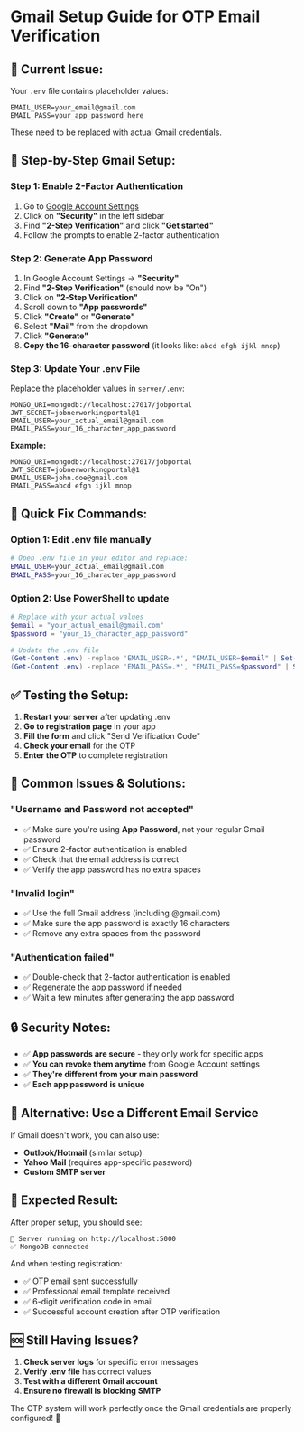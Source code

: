 # Gmail Setup Guide for OTP Email Verification

## 🚨 **Current Issue:**
Your `.env` file contains placeholder values:
```
EMAIL_USER=your_email@gmail.com
EMAIL_PASS=your_app_password_here
```

These need to be replaced with actual Gmail credentials.

## 📧 **Step-by-Step Gmail Setup:**

### **Step 1: Enable 2-Factor Authentication**
1. Go to [Google Account Settings](https://myaccount.google.com/)
2. Click on **"Security"** in the left sidebar
3. Find **"2-Step Verification"** and click **"Get started"**
4. Follow the prompts to enable 2-factor authentication

### **Step 2: Generate App Password**
1. In Google Account Settings → **"Security"**
2. Find **"2-Step Verification"** (should now be "On")
3. Click on **"2-Step Verification"**
4. Scroll down to **"App passwords"**
5. Click **"Create"** or **"Generate"**
6. Select **"Mail"** from the dropdown
7. Click **"Generate"**
8. **Copy the 16-character password** (it looks like: `abcd efgh ijkl mnop`)

### **Step 3: Update Your .env File**
Replace the placeholder values in `server/.env`:

```env
MONGO_URI=mongodb://localhost:27017/jobportal
JWT_SECRET=jobnerworkingportal@1
EMAIL_USER=your_actual_email@gmail.com
EMAIL_PASS=your_16_character_app_password
```

**Example:**
```env
MONGO_URI=mongodb://localhost:27017/jobportal
JWT_SECRET=jobnerworkingportal@1
EMAIL_USER=john.doe@gmail.com
EMAIL_PASS=abcd efgh ijkl mnop
```

## 🔧 **Quick Fix Commands:**

### **Option 1: Edit .env file manually**
```bash
# Open .env file in your editor and replace:
EMAIL_USER=your_actual_email@gmail.com
EMAIL_PASS=your_16_character_app_password
```

### **Option 2: Use PowerShell to update**
```powershell
# Replace with your actual values
$email = "your_actual_email@gmail.com"
$password = "your_16_character_app_password"

# Update the .env file
(Get-Content .env) -replace 'EMAIL_USER=.*', "EMAIL_USER=$email" | Set-Content .env
(Get-Content .env) -replace 'EMAIL_PASS=.*', "EMAIL_PASS=$password" | Set-Content .env
```

## ✅ **Testing the Setup:**

1. **Restart your server** after updating .env
2. **Go to registration page** in your app
3. **Fill the form** and click "Send Verification Code"
4. **Check your email** for the OTP
5. **Enter the OTP** to complete registration

## 🚨 **Common Issues & Solutions:**

### **"Username and Password not accepted"**
- ✅ Make sure you're using **App Password**, not your regular Gmail password
- ✅ Ensure 2-factor authentication is enabled
- ✅ Check that the email address is correct
- ✅ Verify the app password has no extra spaces

### **"Invalid login"**
- ✅ Use the full Gmail address (including @gmail.com)
- ✅ Make sure the app password is exactly 16 characters
- ✅ Remove any extra spaces from the password

### **"Authentication failed"**
- ✅ Double-check that 2-factor authentication is enabled
- ✅ Regenerate the app password if needed
- ✅ Wait a few minutes after generating the app password

## 🔒 **Security Notes:**

- ✅ **App passwords are secure** - they only work for specific apps
- ✅ **You can revoke them anytime** from Google Account settings
- ✅ **They're different from your main password**
- ✅ **Each app password is unique**

## 📱 **Alternative: Use a Different Email Service**

If Gmail doesn't work, you can also use:
- **Outlook/Hotmail** (similar setup)
- **Yahoo Mail** (requires app-specific password)
- **Custom SMTP server**

## 🎯 **Expected Result:**

After proper setup, you should see:
```
🚀 Server running on http://localhost:5000
✅ MongoDB connected
```

And when testing registration:
- ✅ OTP email sent successfully
- ✅ Professional email template received
- ✅ 6-digit verification code in email
- ✅ Successful account creation after OTP verification

## 🆘 **Still Having Issues?**

1. **Check server logs** for specific error messages
2. **Verify .env file** has correct values
3. **Test with a different Gmail account**
4. **Ensure no firewall is blocking SMTP**

The OTP system will work perfectly once the Gmail credentials are properly configured! 🎉 